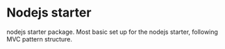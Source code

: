 # Nodejs starter
nodejs starter package. Most basic set up for the nodejs starter, following MVC pattern structure.


